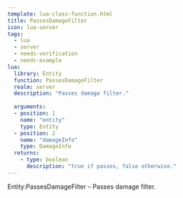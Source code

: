 ```yaml
---
template: lua-class-function.html
title: PassesDamageFilter
icon: lua-server
tags:
  - lua
  - server
  - needs-verification
  - needs-example
lua:
  library: Entity
  function: PassesDamageFilter
  realm: server
  description: "Passes damage filter."
  
  arguments:
  - position: 1
    name: "entity"
    type: Entity
  - position: 2
    name: "damageInfo"
    type: DamageInfo
  returns:
    - type: boolean
      description: "true if passes, false otherwise."
---
```


<div class="lua__search__keywords">
Entity:PassesDamageFilter &#x2013; Passes damage filter.
</div>
